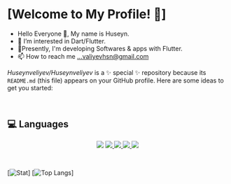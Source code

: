 # [Welcome to My Profile! 👋]
  
- Hello Everyone 👋, My name is Huseyn.
- 👀 I’m interested in Dart/Flutter.
- 🌱Presently, I'm developing Softwares & apps with Flutter.
- 📫 How to reach me ...valiyevhsn@gmail.com


*Huseynveliyev/Huseynveliyev* is a ✨ special ✨ repository because its `README.md` (this file) appears on your GitHub profile.
Here are some ideas to get you started:




<br>

<!-- <h2><b>📱 Contact </b></h2>
<p align="center">

<a href="https://www.linkedin.com/in/huseyn-veliyev-742105220/"><img src="https://img.shields.io/badge/linkedin-%230077B5.svg?&style=for-the-badge&logo=linkedin&logoColor=white" alt="LinkedIn" height="30"/></a>&nbsp;
</p>

<br> -->


<h2><b>💻 Languages</b></h2>
<p align="center">
<img src="https://img.icons8.com/color/48/000000/flutter.png"/> </a>
 <a href="https://dart.dev/" target="_blank"> <img src="https://img.icons8.com/color/48/000000/dart.png"/> </a>
  <a href="https://www.w3schools.com/css/" target="_blank"> <img src="https://img.icons8.com/color/48/000000/css3.png"/> </a>
  <a href="https://www.w3.org/html/" target="_blank"> <img src="https://img.icons8.com/color/48/000000/html-5.png" /> </a> 
 <a href="https://firebase.google.com/" target="_blank"> <img src="https://img.icons8.com/color/48/000000/firebase.png"/> </a> 
</p>

<br>


[![Stat](https://github-readme-stats.vercel.app/api?username=Huseynveliyev&count_private=true&show_icons=true&theme=blueberry)]      [![Top Langs](https://github-readme-stats.vercel.app/api/top-langs/?username=Huseynveliyev&hide=go,scss,typescript,less&theme=blueberry)]
